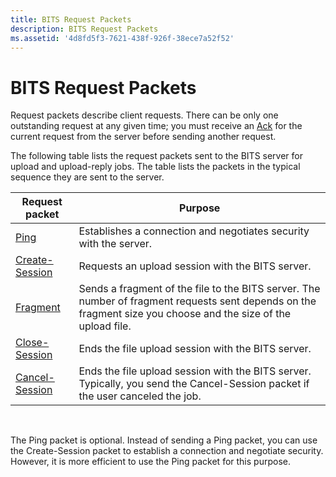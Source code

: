```yaml
---
title: BITS Request Packets
description: BITS Request Packets
ms.assetid: '4d8fd5f3-7621-438f-926f-38ece7a52f52'
---
```


# BITS Request Packets

Request packets describe client requests. There can be only one outstanding request at any given time; you must receive an [Ack](bits-response-packets.md) for the current request from the server before sending another request.

The following table lists the request packets sent to the BITS server for upload and upload-reply jobs. The table lists the packets in the typical sequence they are sent to the server.



| Request packet                       | Purpose                                                                                                                                                        |
|--------------------------------------|----------------------------------------------------------------------------------------------------------------------------------------------------------------|
| [Ping](ping.md)                     | Establishes a connection and negotiates security with the server.                                                                                              |
| [Create-Session](create-session.md) | Requests an upload session with the BITS server.                                                                                                               |
| [Fragment](fragment.md)             | Sends a fragment of the file to the BITS server. The number of fragment requests sent depends on the fragment size you choose and the size of the upload file. |
| [Close-Session](close-session.md)   | Ends the file upload session with the BITS server.                                                                                                             |
| [Cancel-Session](cancel-session.md) | Ends the file upload session with the BITS server. Typically, you send the Cancel-Session packet if the user canceled the job.                                 |



 

The Ping packet is optional. Instead of sending a Ping packet, you can use the Create-Session packet to establish a connection and negotiate security. However, it is more efficient to use the Ping packet for this purpose.

 

 




